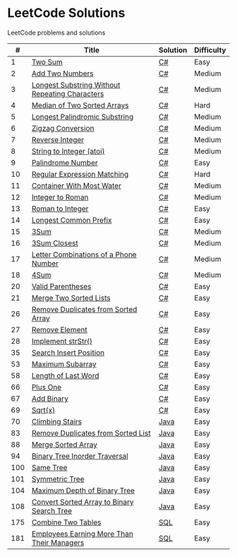 # LeetCode Solutions
LeetCode problems and solutions

| #   | Title                                                                                                                          | Solution                                         | Difficulty |
|-----|--------------------------------------------------------------------------------------------------------------------------------|--------------------------------------------------|------------|
| 1   | [Two Sum](https://leetcode.com/problems/two-sum/) | [C#](./src/CSharp/Solutions/Solution1.cs) | Easy |
| 2   | [Add Two Numbers](https://leetcode.com/problems/add-two-numbers/) | [C#](./src/CSharp/Solutions/Solution2.cs) | Medium |
| 3   | [Longest Substring Without Repeating Characters](https://leetcode.com/problems/longest-substring-without-repeating-characters/) | [C#](./src/CSharp/Solutions/Solution3.cs)  | Medium |
| 4   | [Median of Two Sorted Arrays](https://leetcode.com/problems/median-of-two-sorted-arrays/) | [C#](./src/CSharp/Solutions/Solution4.cs)  | Hard |
| 5   | [Longest Palindromic Substring](https://leetcode.com/problems/longest-palindromic-substring/) | [C#](./src/CSharp/Solutions/Solution5.cs) | Medium |
| 6   | [Zigzag Conversion](https://leetcode.com/problems/zigzag-conversion/) | [C#](./src/CSharp/Solutions/Solution6.cs) | Medium |
| 7   | [Reverse Integer](https://leetcode.com/problems/reverse-integer/) | [C#](./src/CSharp/Solutions/Solution7.cs) | Medium |
| 8   | [String to Integer (atoi)](https://leetcode.com/problems/string-to-integer-atoi/) | [C#](./src/CSharp/Solutions/Solution8.cs) | Medium |
| 9   | [Palindrome Number](https://leetcode.com/problems/palindrome-number/) | [C#](./src/CSharp/Solutions/Solution9.cs) | Easy |
| 10  | [Regular Expression Matching](https://leetcode.com/problems/regular-expression-matching/) | [C#](./src/CSharp/Solutions/Solution10.cs) | Hard |
| 11  | [Container With Most Water](https://leetcode.com/problems/container-with-most-water/) | [C#](./src/CSharp/Solutions/Solution11.cs) | Medium |
| 12  | [Integer to Roman](https://leetcode.com/problems/integer-to-roman/) | [C#](./src/CSharp/Solutions/Solution12.cs) | Medium |
| 13  | [Roman to Integer](https://leetcode.com/problems/roman-to-integer/) | [C#](./src/CSharp/Solutions/Solution13.cs) | Easy |
| 14  | [Longest Common Prefix](https://leetcode.com/problems/longest-common-prefix/) | [C#](./src/CSharp/Solutions/Solution14.cs) | Easy |
| 15  | [3Sum](https://leetcode.com/problems/3sum) | [C#](./src/CSharp/Solutions/Solution15.cs) | Medium |
| 16  | [3Sum Closest](https://leetcode.com/problems/3sum-closest) | [C#](./src/CSharp/Solutions/Solution16.cs) | Medium |
| 17  | [Letter Combinations of a Phone Number](https://leetcode.com/problems/letter-combinations-of-a-phone-number/) | [C#](./src/CSharp/Solutions/Solution17.cs) | Medium |
| 18  | [4Sum](https://leetcode.com/problems/4sum) | [C#](./src/CSharp/Solutions/Solution18.cs) | Medium |
| 20  | [Valid Parentheses](https://leetcode.com/problems/valid-parentheses/) | [C#](./src/CSharp/Solutions/Solution20.cs) | Easy |
| 21  | [Merge Two Sorted Lists](https://leetcode.com/problems/merge-two-sorted-lists/) | [C#](./src/CSharp/Solutions/Solution21.cs) | Easy |
| 26  | [Remove Duplicates from Sorted Array](https://leetcode.com/problems/remove-duplicates-from-sorted-array/) | [C#](./src/CSharp/Solutions/Solution26.cs) | Easy |
| 27  | [Remove Element](https://leetcode.com/problems/remove-element/) | [C#](./src/CSharp/Solutions/Solution27.cs) | Easy |
| 28  | [Implement strStr()](https://leetcode.com/problems/implement-strstr/)  | [C#](./src/CSharp/Solutions/Solution28.cs) | Easy |
| 35  | [Search Insert Position](https://leetcode.com/problems/search-insert-position/) | [C#](./src/CSharp/Solutions/Solution35.cs) | Easy |
| 53  | [Maximum Subarray](https://leetcode.com/problems/maximum-subarray/) | [C#](./src/CSharp/Solutions/Solution53.cs) | Easy |
| 58  | [Length of Last Word](https://leetcode.com/problems/length-of-last-word/) | [C#](./src/CSharp/Solutions/Solution58.cs) | Easy |
| 66  | [Plus One](https://leetcode.com/problems/plus-one/) | [C#](./src/CSharp/Solutions/Solution66.cs) | Easy |
| 67  | [Add Binary](https://leetcode.com/problems/add-binary/) | [C#](./src/CSharp/Solutions/Solution67.cs) | Easy |
| 69  | [Sqrt(x)](https://leetcode.com/problems/sqrtx/) | [C#](./src/CSharp/Solutions/Solution69.cs) | Easy |
| 70  | [Climbing Stairs](https://leetcode.com/problems/climbing-stairs/) | [Java](./src/Java/Solutions/Solution70.java) | Easy |
| 83  | [Remove Duplicates from Sorted List](https://leetcode.com/problems/remove-duplicates-from-sorted-list) | [Java](./src/Java/Solutions/Solution83.java) | Easy |
| 88  | [Merge Sorted Array](https://leetcode.com/problems/merge-sorted-array) | [Java](./src/Java/Solutions/Solution88.java) | Easy |
| 94  | [Binary Tree Inorder Traversal](https://leetcode.com/problems/binary-tree-inorder-traversal) | [Java](./src/Java/Solutions/Solution94.java) | Easy |
| 100 | [Same Tree](https://leetcode.com/problems/same-tree) | [Java](./src/Java/Solutions/Solution100.java) | Easy |
| 101 | [Symmetric Tree](https://leetcode.com/problems/symmetric-tree) | [Java](./src/Java/Solutions/Solution101.java) | Easy |
| 104 | [Maximum Depth of Binary Tree](https://leetcode.com/problems/maximum-depth-of-binary-tree) | [Java](./src/Java/Solutions/Solution104.java) | Easy |
| 108 | [Convert Sorted Array to Binary Search Tree](https://leetcode.com/problems/convert-sorted-array-to-binary-search-tree) | [Java](./src/Java/Solutions/Solution108.java) | Easy |
| 175 | [Combine Two Tables](https://leetcode.com/problems/combine-two-tables/) | [SQL](./src/SQL/Solution175.sql) | Easy |
| 181 | [Employees Earning More Than Their Managers](https://leetcode.com/problems/employees-earning-more-than-their-managers/) | [SQL](./src/SQL/Solution181.sql) | Easy |
